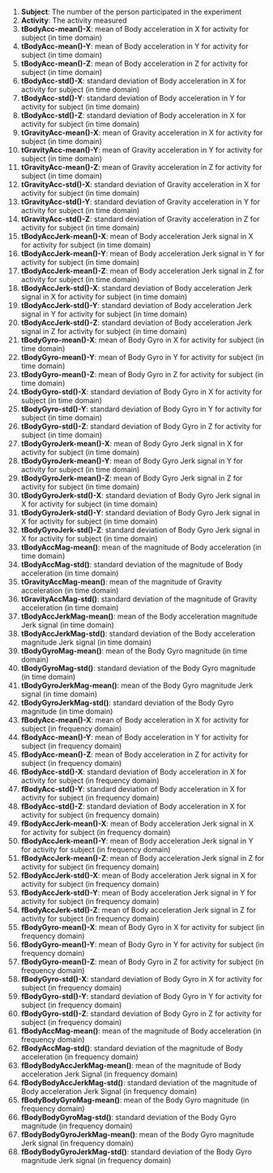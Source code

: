 1. **Subject**: The number of the person participated in the experiment
2. **Activity**: The activity measured
3. **tBodyAcc-mean()-X**: mean of Body acceleration in X for activity for subject (in time domain)
4. **tBodyAcc-mean()-Y**: mean of Body acceleration in Y for activity for subject (in time domain)
5. **tBodyAcc-mean()-Z**: mean of Body acceleration in Z for activity for subject (in time domain)
6. **tBodyAcc-std()-X**: standard deviation of Body acceleration in X for activity for subject (in time domain)
7. **tBodyAcc-std()-Y**: standard deviation of Body acceleration in Y for activity for subject (in time domain)
8. **tBodyAcc-std()-Z**: standard deviation of Body acceleration in X for activity for subject (in time domain)
9. **tGravityAcc-mean()-X**: mean of Gravity acceleration in X for activity for subject (in time domain)
10. **tGravityAcc-mean()-Y**: mean of Gravity acceleration in Y for activity for subject (in time domain)
11. **tGravityAcc-mean()-Z**: mean of Gravity acceleration in Z for activity for subject (in time domain)
12. **tGravityAcc-std()-X**: standard deviation of Gravity acceleration in X for activity for subject (in time domain)
13. **tGravityAcc-std()-Y**: standard deviation of Gravity acceleration in Y for activity for subject (in time domain)
14. **tGravityAcc-std()-Z**: standard deviation of Gravity acceleration in Z for activity for subject (in time domain)
15. **tBodyAccJerk-mean()-X**: mean of Body acceleration Jerk signal in X for activity for subject (in time domain)
16. **tBodyAccJerk-mean()-Y**: mean of Body acceleration Jerk signal in Y for activity for subject (in time domain)
17. **tBodyAccJerk-mean()-Z**: mean of Body acceleration Jerk signal in Z for activity for subject (in time domain)
18. **tBodyAccJerk-std()-X**: standard deviation of Body acceleration Jerk signal in X for activity for subject (in time domain)
19. **tBodyAccJerk-std()-Y**: standard deviation of Body acceleration Jerk signal in Y for activity for subject (in time domain)
20. **tBodyAccJerk-std()-Z**: standard deviation of Body acceleration Jerk signal in Z for activity for subject (in time domain)
21. **tBodyGyro-mean()-X**: mean of Body Gyro in X for activity for subject (in time domain)
22. **tBodyGyro-mean()-Y**: mean of Body Gyro in Y for activity for subject (in time domain)
23. **tBodyGyro-mean()-Z**: mean of Body Gyro in Z for activity for subject (in time domain)
24. **tBodyGyro-std()-X**: standard deviation of Body Gyro in X for activity for subject (in time domain)
25. **tBodyGyro-std()-Y**: standard deviation of Body Gyro in Y for activity for subject (in time domain)
26. **tBodyGyro-std()-Z**: standard deviation of Body Gyro in Z for activity for subject (in time domain)
27. **tBodyGyroJerk-mean()-X**: mean of Body Gyro Jerk signal in X for activity for subject (in time domain)
28. **tBodyGyroJerk-mean()-Y**: mean of Body Gyro Jerk signal in Y for activity for subject (in time domain)
29. **tBodyGyroJerk-mean()-Z**: mean of Body Gyro Jerk signal in Z for activity for subject (in time domain)
30. **tBodyGyroJerk-std()-X**: standard deviation of Body Gyro Jerk signal in X for activity for subject (in time domain)
31. **tBodyGyroJerk-std()-Y**: standard deviation of Body Gyro Jerk signal in X for activity for subject (in time domain)
32. **tBodyGyroJerk-std()-Z**: standard deviation of Body Gyro Jerk signal in X for activity for subject (in time domain)
33. **tBodyAccMag-mean()**: mean of the magnitude of Body acceleration (in time domain)
34. **tBodyAccMag-std()**: standard deviation of the magnitude of Body acceleration (in time domain)
35. **tGravityAccMag-mean()**: mean of the magnitude of Gravity acceleration (in time domain)
36. **tGravityAccMag-std()**: standard deviation of the magnitude of Gravity acceleration (in time domain)
37. **tBodyAccJerkMag-mean()**: mean of the Body acceleration magnitude Jerk signal (in time domain)
38. **tBodyAccJerkMag-std()**: standard deviation of the Body acceleration magnitude Jerk signal (in time domain)
39. **tBodyGyroMag-mean()**: mean of the Body Gyro magnitude (in time domain)
40. **tBodyGyroMag-std()**: standard deviation of the Body Gyro magnitude (in time domain)
41. **tBodyGyroJerkMag-mean()**: mean of the Body Gyro magnitude Jerk signal (in time domain)
42. **tBodyGyroJerkMag-std()**: standard deviation of the Body Gyro magnitude (in time domain)
43. **fBodyAcc-mean()-X**: mean of Body acceleration in X for activity for subject (in frequency domain)
44. **fBodyAcc-mean()-Y**: mean of Body acceleration in Y for activity for subject (in frequency domain)
45. **fBodyAcc-mean()-Z**: mean of Body acceleration in Z for activity for subject (in frequency domain)
46. **fBodyAcc-std()-X**: standard deviation of Body acceleration in X for activity for subject (in frequency domain)
47. **fBodyAcc-std()-Y**: standard deviation of Body acceleration in X for activity for subject (in frequency domain)
48. **fBodyAcc-std()-Z**: standard deviation of Body acceleration in X for activity for subject (in frequency domain)
49. **fBodyAccJerk-mean()-X**: mean of Body acceleration Jerk signal in X for activity for subject (in frequency domain)
50. **fBodyAccJerk-mean()-Y**: mean of Body acceleration Jerk signal in Y for activity for subject (in frequency domain)
51. **fBodyAccJerk-mean()-Z**: mean of Body acceleration Jerk signal in Z for activity for subject (in frequency domain)
52. **fBodyAccJerk-std()-X**: mean of Body acceleration Jerk signal in X for activity for subject (in frequency domain)
53. **fBodyAccJerk-std()-Y**: mean of Body acceleration Jerk signal in Y for activity for subject (in frequency domain)
54. **fBodyAccJerk-std()-Z**: mean of Body acceleration Jerk signal in Z for activity for subject (in frequency domain)
55. **fBodyGyro-mean()-X**: mean of Body Gyro in X for activity for subject (in frequency domain)
56. **fBodyGyro-mean()-Y**: mean of Body Gyro in Y for activity for subject (in frequency domain)
57. **fBodyGyro-mean()-Z**: mean of Body Gyro in Z for activity for subject (in frequency domain)
58. **fBodyGyro-std()-X**: standard deviation of Body Gyro in X for activity for subject (in frequency domain)
59. **fBodyGyro-std()-Y**: standard deviation of Body Gyro in Y for activity for subject (in frequency domain)
60. **fBodyGyro-std()-Z**: standard deviation of Body Gyro in Z for activity for subject (in frequency domain)
61. **fBodyAccMag-mean()**: mean of the magnitude of Body acceleration (in frequency domain)
62. **fBodyAccMag-std()**: standard deviation of the magnitude of Body acceleration (in frequency domain)
63. **fBodyBodyAccJerkMag-mean()**: mean of the magnitude of Body acceleration Jerk Signal (in frequency domain)
64. **fBodyBodyAccJerkMag-std()**: standard deviation of the magnitude of Body acceleration Jerk Signal (in frequency domain)
65. **fBodyBodyGyroMag-mean()**: mean of the Body Gyro magnitude (in frequency domain)
66. **fBodyBodyGyroMag-std()**: standard deviation of the Body Gyro magnitude (in frequency domain)
67. **fBodyBodyGyroJerkMag-mean()**: mean of the Body Gyro magnitude Jerk signal (in frequency domain) 
68. **fBodyBodyGyroJerkMag-std()**: standard deviation of the Body Gyro magnitude Jerk signal (in frequency domain)



